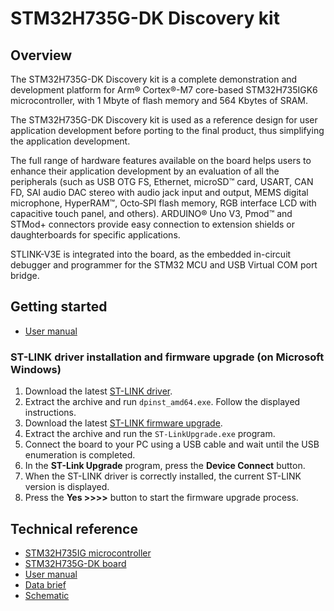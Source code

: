# STM32H735G-DK Discovery kit

## Overview

The STM32H735G-DK Discovery kit is a complete demonstration and development platform for Arm® Cortex®-M7 core-based STM32H735IGK6 microcontroller, with 1 Mbyte of flash memory and 564 Kbytes of SRAM.

The STM32H735G-DK Discovery kit is used as a reference design for user application development before porting to the final product, thus simplifying the application development.

The full range of hardware features available on the board helps users to enhance their application development by an evaluation of all the peripherals (such as USB OTG FS, Ethernet, microSD™ card, USART, CAN FD, SAI audio DAC stereo with audio jack input and output, MEMS digital microphone, HyperRAM™, Octo‑SPI flash memory, RGB interface LCD with capacitive touch panel, and others). ARDUINO® Uno V3, Pmod™ and STMod+ connectors provide easy connection to extension shields or daughterboards for specific applications.

STLINK-V3E is integrated into the board, as the embedded in-circuit debugger and programmer for the STM32 MCU and USB Virtual COM port bridge.

## Getting started

- [User manual](https://www.st.com/resource/en/user_manual/um2679-discovery-kit-with-stm32h735ig-mcu-stmicroelectronics.pdf)

### ST-LINK driver installation and firmware upgrade (on Microsoft Windows)

1. Download the latest [ST-LINK driver](https://www.st.com/en/development-tools/stsw-link009.html).
2. Extract the archive and run `dpinst_amd64.exe`. Follow the displayed instructions.
3. Download the latest [ST-LINK firmware upgrade](https://www.st.com/en/development-tools/stsw-link007.html).
4. Extract the archive and run the `ST-LinkUpgrade.exe` program.
5. Connect the board to your PC using a USB cable and wait until the USB enumeration is completed.
6. In the **ST-Link Upgrade** program, press the **Device Connect** button.
7. When the ST-LINK driver is correctly installed, the current ST-LINK version is displayed.
8. Press the **Yes >>>>** button to start the firmware upgrade process.

## Technical reference

- [STM32H735IG microcontroller](https://www.st.com/en/microcontrollers-microprocessors/stm32h735ig.html)
- [STM32H735G-DK board](https://www.st.com/en/evaluation-tools/stm32h735g-dk.html)
- [User manual](https://www.st.com/resource/en/user_manual/um2679-discovery-kit-with-stm32h735ig-mcu-stmicroelectronics.pdf)
- [Data brief](https://www.st.com/resource/en/data_brief/stm32h735g-dk.pdf)
- [Schematic](https://www.st.com/resource/en/schematic_pack/mb1520-h735i-b02_schematic.pdf)
